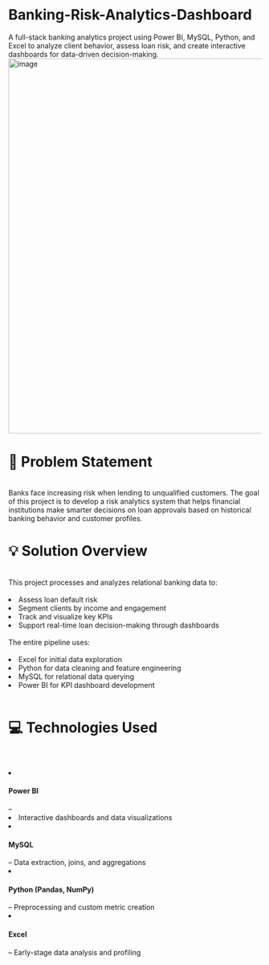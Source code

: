 # Banking-Risk-Analytics-Dashboard

A full-stack banking analytics project using Power BI, MySQL, Python, and Excel to analyze client behavior, assess loan risk, and create interactive dashboards for data-driven decision-making.
<img width="1280" height="745" alt="image" src="https://github.com/user-attachments/assets/7698988f-1c21-4d3a-aab1-d4ae09eaca8b" />
</br>
<h1>🧠 Problem Statement</h1></br>
Banks face increasing risk when lending to unqualified customers. The goal of this project is to develop a risk analytics system that helps financial institutions make smarter decisions on loan approvals based on historical banking behavior and customer profiles.
</br>
<h1>💡 Solution Overview</h1></br>
This project processes and analyzes relational banking data to:
</br></br>
<li>Assess loan default risk</li>
<li>Segment clients by income and engagement</li>
<li>Track and visualize key KPIs</li>
<li>Support real-time loan decision-making through dashboards
</br></br>
The entire pipeline uses:
</br></br>
<li>Excel for initial data exploration</li>
<li>Python for data cleaning and feature engineering</li>
<li>MySQL for relational data querying</li>
<li>Power BI for KPI dashboard development</li>
</br>
<h1>💻 Technologies Used</h1>
</br></br>
<li><h4>Power BI</h4></li> – <li>Interactive dashboards and data visualizations</li>
<li><h4>MySQL</h4>– Data extraction, joins, and aggregations</li>
<li><h4>Python (Pandas, NumPy) </h4>– Preprocessing and custom metric creation</li>
<li><h4>Excel</h4> – Early-stage data analysis and profiling</li>


